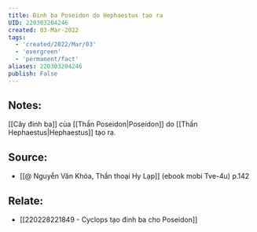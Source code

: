 ```yaml
---
title: Đinh ba Poseidon do Hephaestus tạo ra
UID: 220303204246
created: 03-Mar-2022
tags:
  - 'created/2022/Mar/03'
  - 'evergreen'
  - 'permanent/fact'
aliases: 220303204246
publish: False
---
```

## Notes:
[[Cây đinh ba]] của [[Thần Poseidon|Poseidon]] do [[Thần Hephaestus|Hephaestus]] tạo ra.

## Source:
- [[@ Nguyễn Văn Khỏa, Thần thoại Hy Lạp]] (ebook mobi Tve-4u) p.142

## Relate:
- [[220228221849 - Cyclops tạo đinh ba cho Poseidon]]